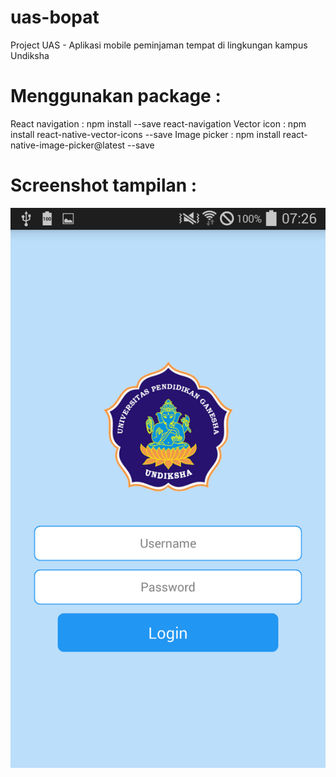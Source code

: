 # uas-bopat
Project UAS - Aplikasi mobile peminjaman tempat di lingkungan kampus Undiksha

# Menggunakan package :
React navigation : npm install --save react-navigation
Vector icon : npm install react-native-vector-icons --save
Image picker : npm install react-native-image-picker@latest --save

# Screenshot tampilan :
<img title="Menu Login" src="https://github.com/bopat123/uas-bopat/blob/master/tampilan-login.png">
